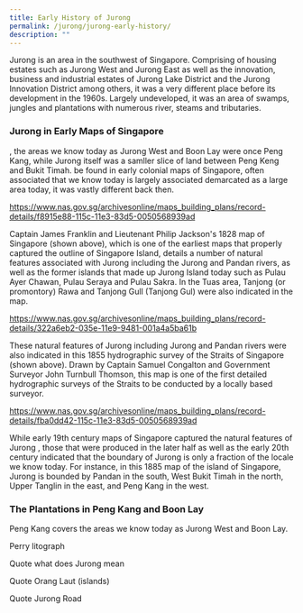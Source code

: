 ```yaml
---
title: Early History of Jurong
permalink: /jurong/jurong-early-history/
description: ""
---
```

Jurong is an area in the southwest of Singapore. Comprising of housing estates such as Jurong West and Jurong East as well as the innovation, business and industrial estates of Jurong Lake District and the Jurong Innovation District among others, it was a very different place before its development in the 1960s. Largely undeveloped, it was an area of swamps, jungles and plantations with numerous river, steams and tributaries.

### **Jurong in Early Maps of Singapore**

, the areas we know today as Jurong West and Boon Lay were once Peng Kang, while Jurong itself was a samller slice of land between Peng Keng and Bukit Timah. be found in early colonial maps of Singapore, often associated that we know today is largely associated  demarcated as a large area today, it was vastly different back then.

https://www.nas.gov.sg/archivesonline/maps_building_plans/record-details/f8915e88-115c-11e3-83d5-0050568939ad

Captain James Franklin and Lieutenant Philip Jackson's 1828 map of Singapore (shown above), which is one of the earliest maps that properly captured the outline of Singapore Island, details a number of natural features associated with Jurong including the Jurong and Pandan rivers, as well as the former islands that made up Jurong Island today such as Pulau Ayer Chawan, Pulau Seraya and Pulau Sakra. In the Tuas area, Tanjong (or promontory) Rawa and Tanjong Gull (Tanjong Gul) were also indicated in the map.

https://www.nas.gov.sg/archivesonline/maps_building_plans/record-details/322a6eb2-035e-11e9-9481-001a4a5ba61b

These natural features of Jurong including Jurong and Pandan rivers were also indicated in this 1855 hydrographic survey of the Straits of Singapore (shown above). Drawn by Captain Samuel Congalton and Government Surveyor John Turnbull Thomson, this map is one of the first detailed hydrographic surveys of the Straits to be conducted by a locally based surveyor.

https://www.nas.gov.sg/archivesonline/maps_building_plans/record-details/fba0dd42-115c-11e3-83d5-0050568939ad

While early 19th century maps of Singapore captured the natural features of Jurong , those that were produced in the later half as well as the early 20th century indicated that the boundary of Jurong is only a fraction of the locale we know today. For instance, in this 1885 map of the island of Singapore, Jurong is bounded by Pandan in the south, West Bukit Timah in the north, Upper Tanglin in the east, and Peng Kang in the west. 

### **The Plantations in Peng Kang and Boon Lay**

Peng Kang covers the areas we know today as Jurong West and Boon Lay.

Perry litograph

Quote what does Jurong mean

Quote Orang Laut (islands)

Quote Jurong Road
